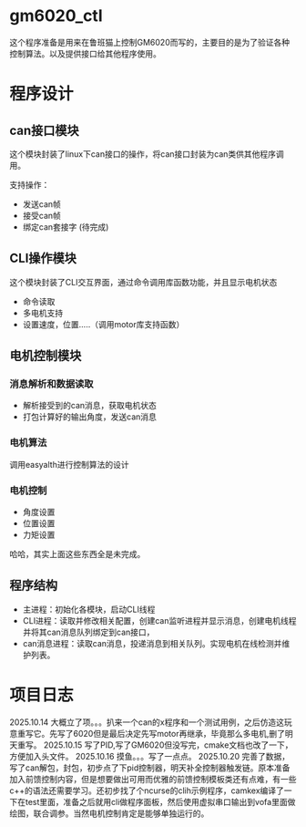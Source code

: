 # gm6020_ctl

这个程序准备是用来在鲁班猫上控制GM6020而写的，主要目的是为了验证各种控制算法。以及提供接口给其他程序使用。

# 程序设计

## can接口模块

这个模块封装了linux下can接口的操作，将can接口封装为can类供其他程序调用。

支持操作：
- 发送can帧
- 接受can帧
- 绑定can套接字
(待完成)

## CLI操作模块

这个模块封装了CLI交互界面，通过命令调用库函数功能，并且显示电机状态

- 命令读取
- 多电机支持
- 设置速度，位置.....（调用motor库支持函数）

## 电机控制模块

### 消息解析和数据读取

- 解析接受到的can消息，获取电机状态
- 打包计算好的输出角度，发送can消息

### 电机算法

调用easyalth进行控制算法的设计

### 电机控制

- 角度设置
- 位置设置
- 力矩设置

哈哈，其实上面这些东西全是未完成。

## 程序结构

- 主进程：初始化各模块，启动CLI线程
- CLI进程：读取并修改相关配置，创建can监听进程并显示消息，创建电机线程并将其can消息队列绑定到can接口，
- can消息进程：读取can消息，投递消息到相关队列。实现电机在线检测并维护列表。

# 项目日志

2025.10.14 大概立了项。。。扒来一个can的x程序和一个测试用例，之后仿造这玩意重写它。先写了6020但是最后决定先写motor再继承，毕竟那么多电机,删了明天重写。
2025.10.15 写了PID,写了GM6020但没写完，cmake文档也改了一下，方便加入头文件。
2025.10.16 摸鱼。。。写了一点点。
2025.10.20 完善了数据，写了can解包，封包，初步点了下pid控制器，明天补全控制器触发链。原本准备加入前馈控制内容，但是想要做出可用而优雅的前馈控制模板类还有点难，有一些c++的语法还需要学习。还初步找了个ncurse的clih示例程序，camkex编译了一下在test里面，准备之后就用cli做程序面板，然后使用虚拟串口输出到vofa里面做绘图，联合调参。当然电机控制肯定是能够单独运行的。